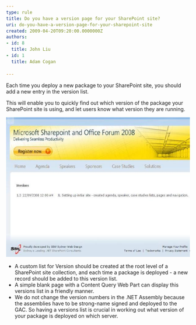 ```yaml
---
type: rule
title: Do you have a version page for your SharePoint site?
uri: do-you-have-a-version-page-for-your-sharepoint-site
created: 2009-04-20T09:20:00.0000000Z
authors:
- id: 8
  title: John Liu
- id: 1
  title: Adam Cogan

---
```



Each time you deploy a new package to your SharePoint site, you should add a new entry in the version list.

This will enable you to quickly find out which version of the package your SharePoint site is using, and let users know what version they are running.

![](SP_version_small.jpg)



- A custom list for Version should be created at the root level of a SharePoint site collection, and each time a package is deployed - a new record should be added to this version list.
- A simple blank page with a Content Query Web Part can display this versions list in a friendly manner.
- We do not change the version numbers in the .NET Assembly because the assemblies have to be strong-name signed and deployed to the GAC.  So having a versions list is crucial in working out what version of your package is deployed on which server.


